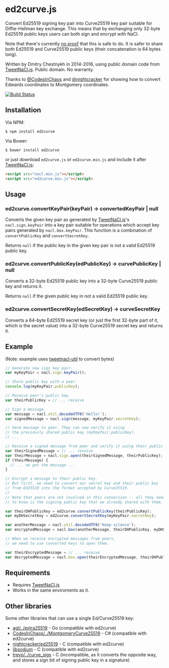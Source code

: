 ed2curve.js
===========

Convert Ed25519 signing key pair into Curve25519 key pair suitable for
Diffie-Hellman key exchange. This means that by exchanging only 32-byte
Ed25519 public keys users can both sign and encrypt with NaCl.

Note that there's currently [no proof](http://crypto.stackexchange.com/a/3311/291)
that this is safe to do. It is safer to share both Ed25519 and Curve25519
public keys (their concatenation is 64 bytes long).

Written by Dmitry Chestnykh in 2014-2016, using public domain code from
[TweetNaCl.js](https://github.com/dchest/tweetnacl-js). Public domain.
No warranty.

Thanks to [@CodesInChaos](https://github.com/CodesInChaos) and
[@nightcracker](https://github.com/nightcracker) for showing how to
convert Edwards coordinates to Montgomery coordinates.

[![Build Status](https://travis-ci.org/dchest/ed2curve-js.svg?branch=master)
](https://travis-ci.org/dchest/ed2curve-js)


Installation
------------

Via NPM:

    $ npm install ed2curve

Via Bower:

    $ bower install ed2curve


or just download `ed2curve.js` or `ed2curve.min.js` and include it after
[TweetNaCl.js](https://github.com/dchest/tweetnacl-js):

```html
<script src="nacl.min.js"></script>
<script src="ed2curve.min.js"></script>
```

Usage
-----

### ed2curve.convertKeyPair(keyPair) -> convertedKeyPair | null

Converts the given key pair as generated by
[TweetNaCl.js](https://github.com/dchest/tweetnacl-js)'s `nacl.sign.keyPair`
into a key pair suitable for operations which accept key pairs generated by
`nacl.box.keyPair`. This function is a combination of `convertPublicKey`
and `convertSecretKey`.

Returns `null` if the public key in the given key pair is not a valid
Ed25519 public key.

### ed2curve.convertPublicKey(edPublicKey) -> curvePublicKey | null

Converts a 32-byte Ed25519 public key into a 32-byte Curve25519 public key
and returns it.

Returns `null` if the given public key in not a valid Ed25519 public key.

### ed2curve.convertSecretKey(edSecretKey) -> curveSecretKey

Converts a 64-byte Ed25519 secret key (or just the first 32-byte part of it,
which is the secret value) into a 32-byte Curve25519 secret key and returns it.


Example
-------

(Note: example uses [tweetnacl-util](https://github.com/dchest/tweetnacl-util-js)
to convert bytes)

```javascript
// Generate new sign key pair.
var myKeyPair = nacl.sign.keyPair();

// Share public key with a peer.
console.log(myKeyPair.publicKey);

// Receive peer's public key.
var theirPublicKey = // ... receive

// Sign a message.
var message = nacl.util.decodeUTF8('Hello!');
var signedMessage = nacl.sign(message, myKeyPair.secretKey);

// Send message to peer. They can now verify it using
// the previously shared public key (myKeyPair.publicKey).
// ...

// Receive a signed message from peer and verify it using their public key.
var theirSignedMessage = // ... receive
var theirMessage = nacl.sign.open(theirSignedMessage, theirPublicKey);
if (theirMessage) {
  // ... we got the message ...
}

// Encrypt a message to their public key.
// But first, we need to convert our secret key and their public key
// from Ed25519 into the format accepted by Curve25519.
//
// Note that peers are not involved in this conversion -- all they need
// to know is the signing public key that we already shared with them.

var theirDHPublicKey = ed2curve.convertPublicKey(theirPublicKey);
var myDHSecretKey = ed2curve.convertSecretKey(myKeyPair.secretKey);

var anotherMessage = nacl.util.decodeUTF8('Keep silence');
var encryptedMessage = nacl.box(anotherMessage, theirDHPublicKey, myDHSecretKey);

// When we receive encrypted messages from peers,
// we need to use converted keys to open them.

var theirEncryptedMessage = // ... receive
var decryptedMessage = nacl.box.open(theirEncryptedMessage, theirDHPublicKey, myDHSecretKey);
```

Requirements
------------

* Requires [TweetNaCl.js](https://github.com/dchest/tweetnacl-js)
* Works in the same enviroments as it.


Other libraries
---------------

Some other libraries that can use a single Ed/Curve25519 key:

* [agl/../extra25519](https://github.com/agl/ed25519/blob/master/extra25519/extra25519.go) - Go
  (compatible with ed2curve)
* [CodesInChaos/../MontgomeryCurve25519](https://github.com/CodesInChaos/Chaos.NaCl/blob/master/Chaos.NaCl/MontgomeryCurve25519.cs) - C#
  (compatible with ed2curve)
* [nightcracker/ed25519](https://github.com/nightcracker/ed25519/blob/master/src/key_exchange.c) - C
  (compatible with ed2curve)
* [libsodium](https://github.com/jedisct1/libsodium) - C
  (compatible with ed2curve)
* [trevp/../curve_sigs](https://github.com/trevp/ref10_extract/blob/master/ed25519/additions/curve_sigs.c) - C
  (incompatible, as it converts the opposite way, and stores a sign bit of signing public key in a signature)
